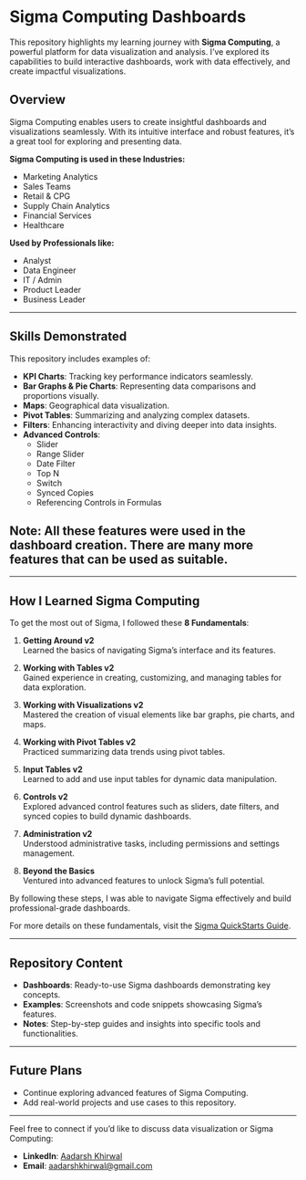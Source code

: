 # Sigma Computing Dashboards

This repository highlights my learning journey with **Sigma Computing**, a powerful platform for data visualization and analysis. I’ve explored its capabilities to build interactive dashboards, work with data effectively, and create impactful visualizations.

## **Overview**  
Sigma Computing enables users to create insightful dashboards and visualizations seamlessly. With its intuitive interface and robust features, it’s a great tool for exploring and presenting data.  

**Sigma Computing is used in these Industries:**

- Marketing Analytics
- Sales Teams
- Retail & CPG
- Supply Chain Analytics
- Financial Services
- Healthcare

**Used by Professionals like:**

- Analyst
- Data Engineer
- IT / Admin
- Product Leader
- Business Leader

---

## **Skills Demonstrated**

This repository includes examples of:

- **KPI Charts**: Tracking key performance indicators seamlessly.
- **Bar Graphs & Pie Charts**: Representing data comparisons and proportions visually.
- **Maps**: Geographical data visualization.
- **Pivot Tables**: Summarizing and analyzing complex datasets.
- **Filters**: Enhancing interactivity and diving deeper into data insights.
- **Advanced Controls**:
  - Slider
  - Range Slider
  - Date Filter
  - Top N
  - Switch
  - Synced Copies
  - Referencing Controls in Formulas
## **Note: All these features were used in the dashboard creation. There are many more features that can be used as suitable.**
---

## **How I Learned Sigma Computing**

To get the most out of Sigma, I followed these **8 Fundamentals**:

1. **Getting Around v2**  
   Learned the basics of navigating Sigma’s interface and its features.

2. **Working with Tables v2**  
   Gained experience in creating, customizing, and managing tables for data exploration.

3. **Working with Visualizations v2**  
   Mastered the creation of visual elements like bar graphs, pie charts, and maps.

4. **Working with Pivot Tables v2**  
   Practiced summarizing data trends using pivot tables.

5. **Input Tables v2**  
   Learned to add and use input tables for dynamic data manipulation.

6. **Controls v2**  
   Explored advanced control features such as sliders, date filters, and synced copies to build dynamic dashboards.

7. **Administration v2**  
   Understood administrative tasks, including permissions and settings management.

8. **Beyond the Basics**  
   Ventured into advanced features to unlock Sigma’s full potential.

By following these steps, I was able to navigate Sigma effectively and build professional-grade dashboards.  

For more details on these fundamentals, visit the [Sigma QuickStarts Guide](https://quickstarts.sigmacomputing.com).

---

## **Repository Content**

- **Dashboards**: Ready-to-use Sigma dashboards demonstrating key concepts.
- **Examples**: Screenshots and code snippets showcasing Sigma’s features.
- **Notes**: Step-by-step guides and insights into specific tools and functionalities.

---

## **Future Plans**

- Continue exploring advanced features of Sigma Computing.
- Add real-world projects and use cases to this repository.

---

Feel free to connect if you’d like to discuss data visualization or Sigma Computing:
- **LinkedIn**: [Aadarsh Khirwal](https://www.linkedin.com/in/aadarshkhirwal)
- **Email**: aadarshkhirwal@gmail.com
